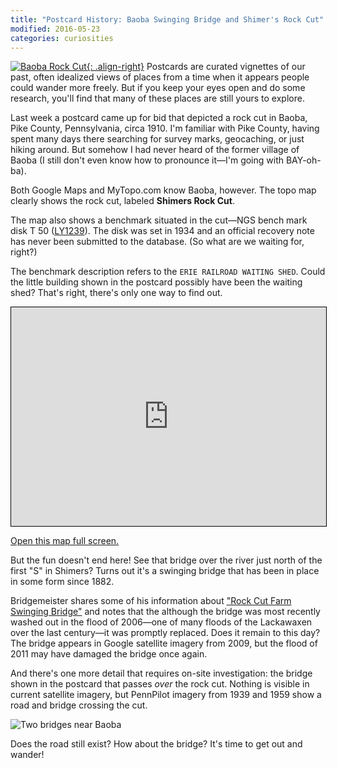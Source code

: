 ```yaml
---
title: "Postcard History: Baoba Swinging Bridge and Shimer's Rock Cut"
modified: 2016-05-23
categories: curiosities
---
```

[![Baoba Rock Cut](http://jennifergalas.com/wp-content/uploads/2015/04/baoba-rock-cut-187x300.jpg){: .align-right}](http://jennifergalas.com/wp-content/uploads/2015/04/baoba-rock-cut.jpg) Postcards are curated vignettes of our past, often idealized views of places from a time when it appears people could wander more freely. But if you keep your eyes open and do some research, you'll find that many of these places are still yours to explore.

Last week a postcard came up for bid that depicted a rock cut in Baoba, Pike County, Pennsylvania, circa 1910. I'm familiar with Pike County, having spent many days there searching for survey marks, geocaching, or just hiking around. But somehow I had never heard of the former village of Baoba (I still don't even know how to pronounce it—I'm going with BAY-oh-ba).

Both Google Maps and MyTopo.com know Baoba, however. The topo map clearly shows the rock cut, labeled **Shimers Rock Cut**.

The map also shows a benchmark situated in the cut—NGS bench mark disk T 50 (<a href="http://www.ngs.noaa.gov/cgi-bin/ds_mark.prl?PidBox=LY1239" title="T 50">LY1239</a>). The disk was set in 1934 and an official recovery note has never been submitted to the database. (So what are we waiting for, right?)

The benchmark description refers to the ``ERIE RAILROAD WAITING SHED``. Could the little building shown in the postcard possibly have been the waiting shed? That's right, there's only one way to find out.

<iframe style="border: 1px solid black;" width="100%" height="350" frameborder="0" scrolling="no" marginheight="0" marginwidth="0" src="https://www.mappingsupport.com/p/gmap4.php?ll=41.479806,-75.094029&z=15&t=t4"></iframe>

[Open this map full screen.](https://www.mappingsupport.com/p/gmap4.php?ll=41.479806,-75.094029&z=15&t=t4)

But the fun doesn't end here! See that bridge over the river just north of the first "S" in Shimers? Turns out it's a swinging bridge that has been in place in some form since 1882.

Bridgemeister shares some of his information about ["Rock Cut Farm Swinging Bridge"](http://www.bridgemeister.com/pic.php?pid=1601) and notes that the although the bridge was most recently washed out in the flood of 2006—one of many floods of the Lackawaxen over the last century—it was promptly replaced. Does it remain to this day? The bridge appears in Google satellite imagery from 2009, but the flood of 2011 may have damaged the bridge once again.

And there's one more detail that requires on-site investigation: the bridge shown in the postcard that passes *over* the rock cut. Nothing is visible in current satellite imagery, but PennPilot imagery from 1939 and 1959 show a road and bridge crossing the cut.

![Two bridges near Baoba](http://jennifergalas.com/wp-content/uploads/2015/04/penn-pilot-bridges-2.jpg "Two bridges near Baoba")

Does the road still exist? How about the bridge? It's time to get out and wander!
